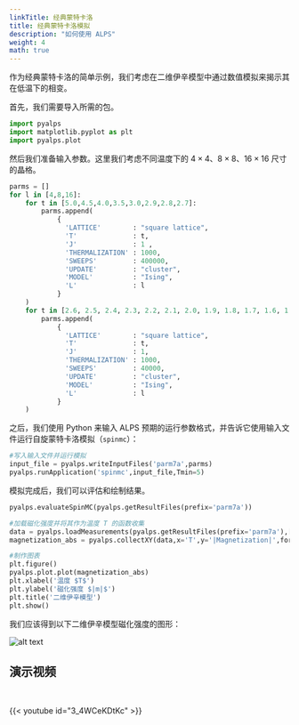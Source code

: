 ```yaml
---
linkTitle: 经典蒙特卡洛
title: 经典蒙特卡洛模拟
description: "如何使用 ALPS"
weight: 4
math: true
---
```


作为经典蒙特卡洛的简单示例，我们考虑在二维伊辛模型中通过数值模拟来揭示其在低温下的相变。

首先，我们需要导入所需的包。

```Python
import pyalps
import matplotlib.pyplot as plt
import pyalps.plot
```

然后我们准备输入参数。这里我们考虑不同温度下的 $4\times 4$、$8\times 8$、$16\times 16$ 尺寸的晶格。

```Python
parms = []
for l in [4,8,16]:
    for t in [5.0,4.5,4.0,3.5,3.0,2.9,2.8,2.7]:
        parms.append(
            {
              'LATTICE'        : "square lattice",
              'T'              : t,
              'J'              : 1 ,
              'THERMALIZATION' : 1000,
              'SWEEPS'         : 400000,
              'UPDATE'         : "cluster",
              'MODEL'          : "Ising",
              'L'              : l
            }
    )
    for t in [2.6, 2.5, 2.4, 2.3, 2.2, 2.1, 2.0, 1.9, 1.8, 1.7, 1.6, 1.5, 1.2]:
        parms.append(
            {
              'LATTICE'        : "square lattice",
              'T'              : t,
              'J'              : 1,
              'THERMALIZATION' : 1000,
              'SWEEPS'         : 40000,
              'UPDATE'         : "cluster",
              'MODEL'          : "Ising",
              'L'              : l
            }
    )
```

之后，我们使用 Python 来输入 ALPS 预期的运行参数格式，并告诉它使用输入文件运行自旋蒙特卡洛模拟（`spinmc`）：

```Python
#写入输入文件并运行模拟
input_file = pyalps.writeInputFiles('parm7a',parms)
pyalps.runApplication('spinmc',input_file,Tmin=5)
```

模拟完成后，我们可以评估和绘制结果。

```Python
pyalps.evaluateSpinMC(pyalps.getResultFiles(prefix='parm7a'))

#加载磁化强度并将其作为温度 T 的函数收集
data = pyalps.loadMeasurements(pyalps.getResultFiles(prefix='parm7a'),['|Magnetization|'])
magnetization_abs = pyalps.collectXY(data,x='T',y='|Magnetization|',foreach=['L'])

#制作图表
plt.figure()
pyalps.plot.plot(magnetization_abs)
plt.xlabel('温度 $T$')
plt.ylabel('磁化强度 $|m|$')
plt.title('二维伊辛模型')
plt.show()
```

我们应该得到以下二维伊辛模型磁化强度的图形：

![alt text](/figs/Ising_2D_m.png)


## 演示视频

<br>

{{< youtube id="3_4WCeKDtKc" >}}
